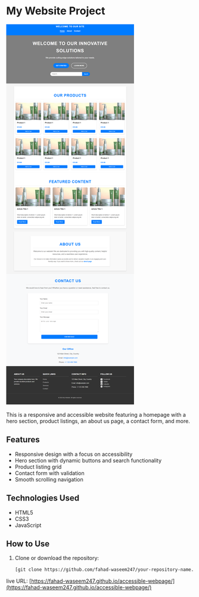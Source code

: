 # My Website Project

![accessible-webpage](Accessible-Webpage.png)

This is a responsive and accessible website featuring a homepage with a hero section, product listings, an about us page, a contact form, and more.

## Features
- Responsive design with a focus on accessibility
- Hero section with dynamic buttons and search functionality
- Product listing grid
- Contact form with validation
- Smooth scrolling navigation

## Technologies Used
- HTML5
- CSS3
- JavaScript

## How to Use
1. Clone or download the repository:
   ```bash
   [git clone https://github.com/fahad-waseem247/your-repository-name.git](https://github.com/fahad-waseem247/accessible-webpage.git)
live URL: [https://fahad-waseem247.github.io/accessible-webpage/](https://fahad-waseem247.github.io/accessible-webpage/)
